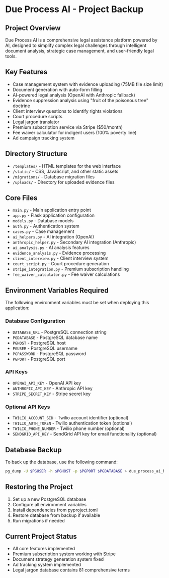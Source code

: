 # Due Process AI - Project Backup

## Project Overview
Due Process AI is a comprehensive legal assistance platform powered by AI, designed to simplify complex legal challenges through intelligent document analysis, strategic case management, and user-friendly legal tools.

## Key Features
- Case management system with evidence uploading (75MB file size limit)
- Document generation with auto-form filling
- AI-powered legal analysis (OpenAI with Anthropic fallback)
- Evidence suppression analysis using "fruit of the poisonous tree" doctrine
- Client interview questions to identify rights violations
- Court procedure scripts
- Legal jargon translator
- Premium subscription service via Stripe ($50/month)
- Fee waiver calculator for indigent users (100% poverty line)
- Ad campaign tracking system

## Directory Structure
- `/templates/` - HTML templates for the web interface
- `/static/` - CSS, JavaScript, and other static assets
- `/migrations/` - Database migration files
- `/uploads/` - Directory for uploaded evidence files

## Core Files
- `main.py` - Main application entry point
- `app.py` - Flask application configuration
- `models.py` - Database models
- `auth.py` - Authentication system
- `cases.py` - Case management
- `ai_helpers.py` - AI integration (OpenAI)
- `anthropic_helper.py` - Secondary AI integration (Anthropic)
- `ai_analysis.py` - AI analysis features
- `evidence_analysis.py` - Evidence processing
- `client_interview.py` - Client interview system
- `court_script.py` - Court procedure generation
- `stripe_integration.py` - Premium subscription handling
- `fee_waiver_calculator.py` - Fee waiver calculations

## Environment Variables Required
The following environment variables must be set when deploying this application:

### Database Configuration
- `DATABASE_URL` - PostgreSQL connection string
- `PGDATABASE` - PostgreSQL database name
- `PGHOST` - PostgreSQL host
- `PGUSER` - PostgreSQL username
- `PGPASSWORD` - PostgreSQL password
- `PGPORT` - PostgreSQL port

### API Keys
- `OPENAI_API_KEY` - OpenAI API key
- `ANTHROPIC_API_KEY` - Anthropic API key
- `STRIPE_SECRET_KEY` - Stripe secret key

### Optional API Keys
- `TWILIO_ACCOUNT_SID` - Twilio account identifier (optional)
- `TWILIO_AUTH_TOKEN` - Twilio authentication token (optional)
- `TWILIO_PHONE_NUMBER` - Twilio phone number (optional)
- `SENDGRID_API_KEY` - SendGrid API key for email functionality (optional)

## Database Backup
To back up the database, use the following command:
```bash
pg_dump -U $PGUSER -h $PGHOST -p $PGPORT $PGDATABASE > due_process_ai_backup.sql
```

## Restoring the Project
1. Set up a new PostgreSQL database
2. Configure all environment variables
3. Install dependencies from pyproject.toml
4. Restore database from backup if available
5. Run migrations if needed

## Current Project Status
- All core features implemented
- Premium subscription system working with Stripe
- Document strategy generation system fixed
- Ad tracking system implemented
- Legal jargon database contains 81 comprehensive terms